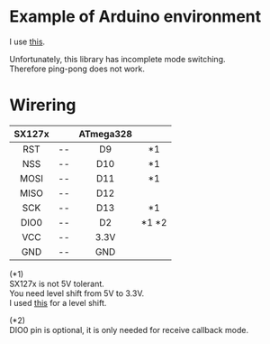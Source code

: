 # Example of Arduino environment   
I use [this](https://github.com/sandeepmistry/arduino-LoRa).   

Unfortunately, this library has incomplete mode switching.   
Therefore ping-pong does not work.   

# Wirering

|SX127x||ATmega328||
|:-:|:-:|:-:|:-:
|RST|--|D9|*1|
|NSS|--|D10|*1|
|MOSI|--|D11|*1|
|MISO|--|D12||
|SCK|--|D13|*1|
|DIO0|--|D2|*1 *2|
|VCC|--|3.3V||
|GND|--|GND||

(*1)   
SX127x is not 5V tolerant.   
You need level shift from 5V to 3.3V.   
I used [this](https://www.ti.com/lit/ds/symlink/txs0108e.pdf?ts=1647593549503) for a level shift.   


(*2)   
DIO0 pin is optional, it is only needed for receive callback mode.
